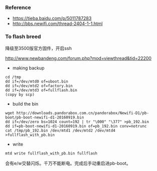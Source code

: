 ### Reference
- https://tieba.baidu.com/p/5011787283
- http://bbs.newifi.com/thread-2404-1-1.html

### To flash breed
降级至3500版官方固件，开启ssh

http://www.newbandeng.com/forum.php?mod=viewthread&tid=22200

- making backup
```
cd /tmp
dd if=/dev/mtd0 of=uboot.bin
dd if=/dev/mtd2 of=factory.bin
dd if=/dev/mtd3 of=fullflash.bin
(copy by scp)
```

- build the bin
```
wget http://downloads.pandorabox.com.cn/pandorabox/Newifi-D1/pb-boot/pb-boot-newifi-d1-20160919.bin
dd if=/dev/zero bs=1024 count=192 | tr "\000" "\377" >pb_192.bin
dd if=pb-boot-newifi-d1-20160919.bin of=pb_192.bin conv=notrunc
cat /tmp/pb_192.bin /dev/mtd1 /dev/mtd2 /dev/mtd4 >fullflash_with_pb.bin
```

- write
```
mtd write fullflash_with_pb.bin fullflash
```
会有e/w交替闪烁。千万不能断电。完成后手动重启进pb-boot。
